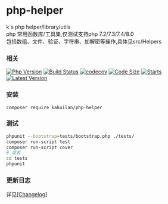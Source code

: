 # php-helper
k`s php helper/library/utils  
php 常用函数库/工具集,仅测试支持php 7.2/7.3/7.4/8.0  
包括数组、文件、验证、字符串、加解密等操作,具体见src/Helpers  


### 相关
[![Php Version](https://img.shields.io/badge/php-%3E=7.2-brightgreen.svg)](https://secure.php.net/)
[![Build Status](https://travis-ci.org/kakuilan/php-helper.svg?branch=master)](https://travis-ci.org/kakuilan/php-helper)
[![codecov](https://codecov.io/gh/kakuilan/php-helper/branch/master/graph/badge.svg)](https://codecov.io/gh/kakuilan/php-helper)
[![Code Size](https://img.shields.io/github/languages/code-size/kakuilan/php-helper.svg?style=flat-square)](https://github.com/kakuilan/php-helper)
[![Starts](https://img.shields.io/github/stars/kakuilan/php-helper.svg)](https://github.com/kakuilan/php-helper)
[![Latest Version](https://img.shields.io/packagist/v/kakuilan/php-helper.svg)](https://packagist.org/packages/kakuilan/php-helper)


### 安装
```shell
composer require kakuilan/php-helper
```

### 测试
```sh
phpunit --bootstrap=tests/bootstrap.php ./tests/
composer run-script test
composer run-script cover
# 或者
cd tests
phpunit
```

### 更新日志
详见[[Changelog]](/docs/changelog.md)


